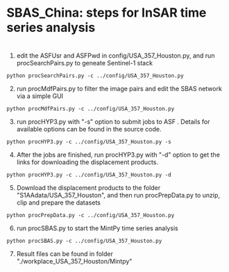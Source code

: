 # SBAS_China: steps for InSAR time series analysis
# 

1. edit the ASFUsr and ASFPwd in config/USA_357_Houston.py, and run procSearchPairs.py to geneate Sentinel-1 stack
<pre><code>python procSearchPairs.py -c ../config/USA_357_Houston.py</code></pre>
2. run procMdfPairs.py to filter the image pairs and edit the SBAS network via a simple GUI
<pre><code>python procMdfPairs.py -c ../config/USA_357_Houston.py</code></pre>
3. run procHYP3.py with "-s" option to submit jobs to ASF . Details for available options can be found in the source code.
<pre><code>python procHYP3.py -c ../config/USA_357_Houston.py -s</code></pre>
4. After the jobs are finished, run procHYP3.py with "-d" option to get the links for downloading the displacement products. 
<pre><code>python procHYP3.py -c ../config/USA_357_Houston.py -d</code></pre>
5. Download the displacement products to the folder "S1AAdata/USA_357_Houston", and then run procPrepData.py to unzip, clip and prepare the datasets
<pre><code>python procPrepData.py -c ../config/USA_357_Houston.py</code></pre> 
6. run procSBAS.py to start the MintPy time series analysis
<pre><code>python procSBAS.py -c ../config/USA_357_Houston.py</code></pre> 
7. Result files can be found in folder "./workplace_USA_357_Houston/Mintpy"
